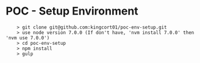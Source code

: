 # POC - Setup Environment
```
	> git clone git@github.com:kingcort01/poc-env-setup.git
	> use node version 7.0.0 (If don't have, 'nvm install 7.0.0' then 'nvm use 7.0.0')
	> cd poc-env-setup
	> npm install
	> gulp
```
